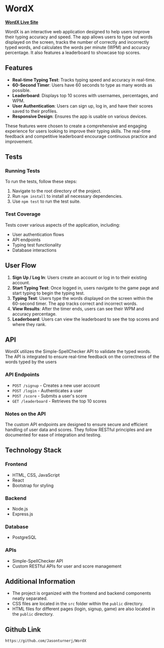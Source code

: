 
  # WordX

**[WordX Live Site](https://wordx-ci54.onrender.com)** 

WordX is an interactive web application designed to help users improve their typing accuracy and speed. The app allows users to type out words displayed on the screen, tracks the number of correctly and incorrectly typed words, and calculates the words per minute (WPM) and accuracy percentage. It also features a leaderboard to showcase top scores.

## Features

- **Real-time Typing Test**: Tracks typing speed and accuracy in real-time.
- **60-Second Timer**: Users have 60 seconds to type as many words as possible.
- **Leaderboard**: Displays top 10 scores with usernames, percentages, and WPM.
- **User Authentication**: Users can sign up, log in, and have their scores saved to their profiles.
- **Responsive Design**: Ensures the app is usable on various devices.

These features were chosen to create a comprehensive and engaging experience for users looking to improve their typing skills. The real-time feedback and competitive leaderboard encourage continuous practice and improvement.

## Tests

### Running Tests

To run the tests, follow these steps:

1. Navigate to the root directory of the project.
2. Run `npm install` to install all necessary dependencies.
3. Use `npm test` to run the test suite.

### Test Coverage

Tests cover various aspects of the application, including:

- User authentication flows
- API endpoints
- Typing test functionality
- Database interactions

## User Flow

1. **Sign Up / Log In**: Users create an account or log in to their existing account.
2. **Start Typing Test**: Once logged in, users navigate to the game page and start typing to begin the typing test.
3. **Typing Test**: Users type the words displayed on the screen within the 60-second timer. The app tracks correct and incorrect words.
4. **View Results**: After the timer ends, users can see their WPM and accuracy percentage.
5. **Leaderboard**: Users can view the leaderboard to see the top scores and where they rank.

## API

WordX utilizes the Simple-SpellChecker API to validate the typed words. The API is integrated to ensure real-time feedback on the correctness of the words typed by the users
### API Endpoints

- `POST /signup` - Creates a new user account
- `POST /login` - Authenticates a user
- `POST /score` - Submits a user's score
- `GET /leaderboard` - Retrieves the top 10 scores

### Notes on the API

The custom API endpoints are designed to ensure secure and efficient handling of user data and scores. They follow RESTful principles and are documented for ease of integration and testing.

## Technology Stack

### Frontend

- HTML, CSS, JavaScript
- React
- Bootstrap for styling

### Backend

- Node.js
- Express.js

### Database

- PostgreSQL

### APIs

- Simple-SpellChecker API
- Custom RESTful APIs for user and score management

## Additional Information

- The project is organized with the frontend and backend components neatly separated.
- CSS files are located in the `src` folder within the `public` directory.
- HTML files for different pages (login, signup, game) are also located in the `public` directory.

## Github Link 
    https://github.com/Jasonturnerj/WordX